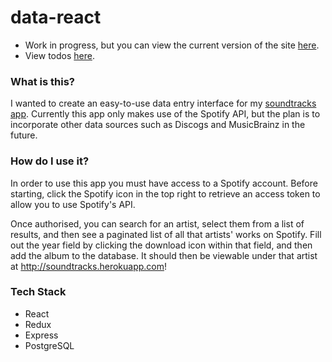 # data-react
- Work in progress, but you can view the current version of the site [here](https://soundtracks-data.herokuapp.com/).
- View todos [here](https://github.com/JWLD/data-react/issues).

### What is this?
I wanted to create an easy-to-use data entry interface for my [soundtracks app](https://github.com/JWLD/soundtracks-react). Currently this app only makes use of the Spotify API, but the plan is to incorporate other data sources such as Discogs and MusicBrainz in the future.

### How do I use it?
In order to use this app you must have access to a Spotify account. Before starting, click the Spotify icon in the top right to retrieve an access token to allow you to use Spotify's API.

Once authorised, you can search for an artist, select them from a list of results, and then see a paginated list of all that artists' works on Spotify. Fill out the year field by clicking the download icon within that field, and then add the album to the database. It should then be viewable under that artist at http://soundtracks.herokuapp.com!

### Tech Stack
- React
- Redux
- Express
- PostgreSQL
